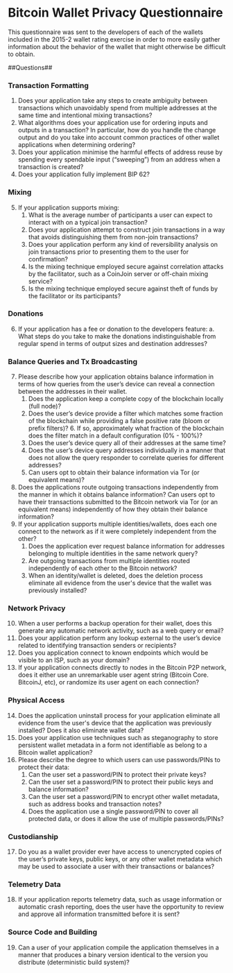 Bitcoin Wallet Privacy Questionnaire
====================================

This questionnaire was sent to the developers of each of the wallets included in the 2015-2 wallet rating exercise in order to more easily gather information about the behavior of the wallet that might otherwise be difficult to obtain.

##Questions##

### Transaction Formatting

1. Does your application take any steps to create ambiguity between transactions which unavoidably spend from multiple addresses at the same time and intentional mixing transactions?
2. What algorithms does your application use for ordering inputs and outputs in a transaction? In particular, how do you handle the change output and do you take into account common practices of other wallet applications when determining ordering?
3. Does your application minimise the harmful effects of address reuse by spending every spendable input (“sweeping”) from an address when a transaction is created?
4. Does your application fully implement BIP 62?
  
  ### Mixing
  
5. If your application supports mixing:
    1. What is the average number of participants a user can expect to interact with on a typical join transaction?
    2. Does your application attempt to construct join transactions in a way that avoids distinguishing them from non-join transactions?
    3. Does your application perform any kind of reversibility analysis on join transactions prior to presenting them to the user for confirmation?
    4. Is the mixing technique employed secure against correlation attacks by the facilitator, such as a CoinJoin server or off-chain mixing service?
    5. Is the mixing technique employed secure against theft of funds by the facilitator or its participants?
  
  ### Donations
  
6. If your application has a fee or donation to the developers feature:
    a. What steps do you take to make the donations indistinguishable from regular spend in terms of output sizes and destination addresses?
  
  ### Balance Queries and Tx Broadcasting
  
7. Please describe how your application obtains balance information in terms of how queries from the user’s device can reveal a connection between the addresses in their wallet.
    1. Does the application keep a complete copy of the blockchain locally (full node)?
    2. Does the user’s device provide a filter which matches some fraction of the blockchain while providing a false positive rate (bloom or prefix filters)?
        6. If so, approximately what fraction of the blockchain does the filter match in a default configuration (0% - 100%)?
    3. Does the user’s device query all of their addresses at the same time?
    4. Does the user’s device query addresses individually in a manner that does not allow the query responder to correlate queries for different addresses?
    5. Can users opt to obtain their balance information via Tor (or equivalent means)?
8. Does the applications route outgoing transactions independently from the manner in which it obtains balance information? Can users opt to have their transactions submitted to the Bitcoin network via Tor (or an equivalent means) independently of how they obtain their balance information?
9. If your application supports multiple identities/wallets, does each one connect to the network as if it were completely independent from the other?
    1. Does the application ever request balance information for addresses belonging to multiple identities in the same network query?
    2. Are outgoing transactions from multiple identities routed independently of each other to the Bitcoin network?
    3. When an identity/wallet is deleted, does the deletion process eliminate all evidence from the user's device that the wallet was previously installed?
  
  ### Network Privacy
  
10. When a user performs a backup operation for their wallet, does this generate any automatic network activity, such as a web query or email?
11. Does your application perform any lookup external to the user’s device related to identifying transaction senders or recipients?
12. Does you application connect to known endpoints which would be visible to an ISP, such as your domain?
13. If your application connects directly to nodes in the Bitcoin P2P network, does it either use an unremarkable user agent string (Bitcoin Core. BitcoinJ, etc), or randomize its user agent on each connection?
  
  ### Physical Access
  
14. Does the application uninstall process for your application eliminate all evidence from the user's device that the application was previously installed? Does it also eliminate wallet data?
15. Does your application use techniques such as steganography to store persistent wallet metadata in a form not identifiable as belong to a Bitcoin wallet application?
16. Please describe the degree to which users can use passwords/PINs to protect their data:
    1. Can the user set a password/PIN to protect their private keys?
    2. Can the user set a password/PIN to protect their public keys and balance information?
    3. Can the user set a password/PIN to encrypt other wallet metadata, such as address books and transaction notes?
    4. Does the application use a single password/PIN to cover all protected data, or does it allow the use of multiple passwords/PINs?
  
  ### Custodianship
  
17. Do you as a wallet provider ever have access to unencrypted copies of the user’s private keys, public keys, or any other wallet metadata which may be used to associate a user with their transactions or balances?
  
  ### Telemetry Data
  
18. If your application reports telemetry data, such as usage information or automatic crash reporting, does the user have the opportunity to review and approve all information transmitted before it is sent?
  
  ### Source Code and Building
  
19. Can a user of your application compile the application themselves in a manner that produces a binary version identical to the version you distribute (deterministic build system)?
